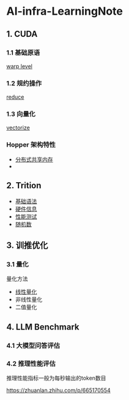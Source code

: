 # AI-infra-LearningNote

## 1. CUDA

### 1.1 基础原语

[warp level](./cuda/primitives/warp/README.md)


### 1.2 规约操作

[reduce](./cuda/reduce/README.md)


### 1.3 向量化

[vectorize](./cuda/vectorize/)

### Hopper 架构特性

- [分布式共享内存](./cuda/hopper/DistributedSM/README.md)
- 

## 2. Trition

- [基础语法](./Triton/basic/README.md)
- [硬件信息](./Triton/hardware/README.md)
- [性能测试]()
- [随机数](./Triton/random/README.md)

## 3. 训推优化

### 3.1 量化
量化方法 
- [线性量化](./quant/linearQuant/README.md)
- 非线性量化
- 二值量化

## 4. LLM Benchmark

### 4.1 大模型问答评估

### 4.2 推理性能评估

推理性能指标一般为每秒输出的token数目

https://zhuanlan.zhihu.com/p/665170554
